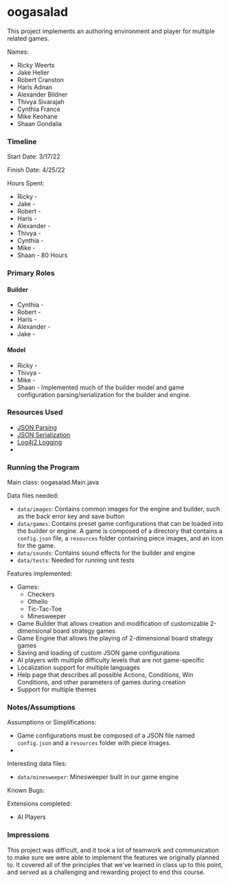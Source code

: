 oogasalad
====

This project implements an authoring environment and player for multiple related games.

Names:

* Ricky Weerts
* Jake Heller
* Robert Cranston
* Haris Adnan
* Alexander Bildner
* Thivya Sivarajah
* Cynthia France
* Mike Keohane
* Shaan Gondalia


### Timeline

Start Date: 3/17/22

Finish Date: 4/25/22

Hours Spent:

* Ricky -
* Jake -
* Robert -
* Haris -
* Alexander -
* Thivya -
* Cynthia - 
* Mike - 
* Shaan - 80 Hours

### Primary Roles

#### Builder
* Cynthia -
* Robert -
* Haris -
* Alexander -
* Jake -


#### Model

* Ricky -
* Thivya -
* Mike -
* Shaan - Implemented much of the builder model and game configuration parsing/serialization for the builder and engine.


### Resources Used

* [JSON Parsing](https://kodejava.org/how-do-i-read-json-file-using-json-java-org-json-library/)
* [JSON Serialization](https://www.baeldung.com/java-org-json)
* [Log4j2 Logging](https://www.baeldung.com/java-system-out-println-vs-loggers)
* 


### Running the Program

Main class: oogasalad.Main.java

Data files needed: 

* `data/images`: Contains common images for the engine and builder, such as the back error key and save button
* `data/games`: Contains preset game configurations that can be loaded into the builder or engine. A game is composed of a directory that contains a `config.json` file, a `resources` folder containing piece images, and an icon for the game.
* `data/sounds`: Contains sound effects for the builder and engine
* `data/tests`: Needed for running unit tests

Features implemented:

* Games:
  * Checkers
  * Othello
  * Tic-Tac-Toe
  * Minesweeper
* Game Builder that allows creation and modification of customizable 2-dimensional board strategy games
* Game Engine that allows the playing of 2-dimensional board strategy games
* Saving and loading of custom JSON game configurations
* AI players with multiple difficulty levels that are not game-specific
* Localization support for multiple languages
* Help page that describes all possible Actions, Conditions, Win Conditions, and other parameters of games during creation
* Support for multiple themes


### Notes/Assumptions

Assumptions or Simplifications:

* Game configurations must be composed of a JSON file named `config.json` and a `resources` folder with piece images.
* 

Interesting data files:

* `data/minesweeper`: Minesweeper built in our game engine

Known Bugs:

Extensions completed:
* AI Players


### Impressions

This project was difficult, and it took a lot of teamwork and communication to make sure we were able to 
implement the features we originally planned to. It covered all of the principles that we've learned
in class up to this point, and served as a challenging and rewarding project to end this course.
